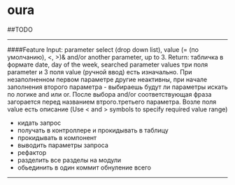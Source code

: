 # oura

##TODO

-------------
####Feature
Input: parameter select (drop down list), value
 (= (по умолчанию), <, >)& and/or another parameter, up to 3.
Return: табличка в формате date, day of the week, searched parameter values
три поля parameter и 3 поля value (ручной ввод) есть изначально. При незаполненном первом параметре другие неактивны, при начале заполнения второго параметра - выбираешь будут ли параметры искать по логике and или or.  После выбора and/or соответствующая фраза загорается перед названием втрого.третьего параметра.
Возле поля value есть описание (Use < and > symbols to specify required value
 range) 


- кидать запрос
- получать в контроллере и прокидывать в таблицу
- прокидывать в компонент
- выводить параметры запроса
- рефактор
- разделить все разделы на модули
- обьединить в один коммит обнуление всего
 -------------------------
